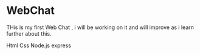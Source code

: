 # WebChat

THis is my first Web Chat  , i will be working on it and will improve as i learn further about this.

Html
Css
Node.js
express
